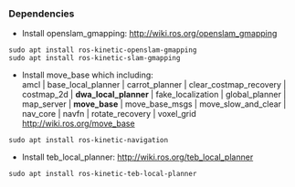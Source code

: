 ### Dependencies
- Install openslam_gmapping:
http://wiki.ros.org/openslam_gmapping
```
sudo apt install ros-kinetic-openslam-gmapping
sudo apt install ros-kinetic-slam-gmapping
```
- Install move_base which including:  
amcl | base_local_planner | carrot_planner | clear_costmap_recovery | costmap_2d | **dwa_local_planner** |
fake_localization | global_planner | map_server | **move_base** | move_base_msgs | move_slow_and_clear | nav_core | navfn |
rotate_recovery | voxel_grid  
http://wiki.ros.org/move_base
```
sudo apt install ros-kinetic-navigation
```
- Install teb_local_planner:
http://wiki.ros.org/teb_local_planner
```
sudo apt install ros-kinetic-teb-local-planner
```

